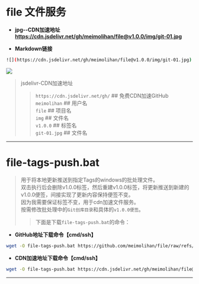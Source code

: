 # file 文件服务

* **jpg--CDN加速地址**    
**<https://cdn.jsdelivr.net/gh/meimolihan/file@v1.0.0/img/git-01.jpg>**

* **Markdown链接**
```bash
![](https://cdn.jsdelivr.net/gh/meimolihan/file@v1.0.0/img/git-01.jpg)
```

![](https://cdn.jsdelivr.net/gh/meimolihan/file@v1.0.0/img/git-01.jpg)

> jsdelivr-CDN加速地址
>> `https://cdn.jsdelivr.net/gh/`  ## 免费CDN加速GitHub  
>> `meimolihan`  ## 用户名  
>> `file`  ## 项目名  
>> `img` ## 文件名  
>> `v1.0.0`   ## 标签名  
>> `git-01.jpg`  ## 文件名

---

# file-tags-push.bat

> 用于将本地更新推送到指定Tags的windows的批处理文件。  
> 双击执行后会删除v1.0.0标签，然后重建v1.0.0标签，将更新推送到新建的v1.0.0便签，间接实现了更新内容保持便签不变。  
> 因为我需要保证标签不变，用于cdn加速文件服务。  
> 按需修改批处理中的`Git创库目录`和具体的`v1.0.0便签`。  
>> 下面是下载`file-tags-push.bat`的命令：

* **GitHub地址下载命令【cmd/ssh】**
```bash
wget -O file-tags-push.bat https://github.com/meimolihan/file/raw/refs/heads/main/tags-push/file-tags-push.bat
```

* **CDN加速地址下载命令【cmd/ssh】**  
```bash
wget -O file-tags-push.bat https://cdn.jsdelivr.net/gh/meimolihan/file@v1.0.0/tags-push/file-tags-push.bat
```

---

